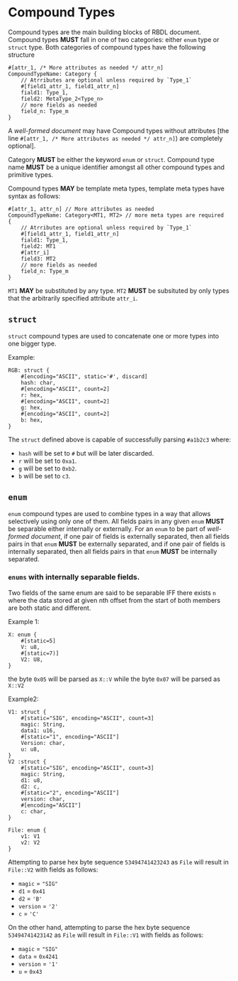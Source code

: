 # Compound Types

Compound types are the main building blocks of RBDL document. Compound types **MUST** fall in one of two categories: either `enum` type or `struct` type. Both categories of compound types have the following structure

```rust,ignore
#[attr_1, /* More attributes as needed */ attr_n]
CompoundTypeName: Category {
    // Atrributes are optional unless required by `Type_1`
    #[field1_attr_1, field1_attr_n]
    fiald1: Type_1,
    field2: MetaType_2<Type_n>
    // more fields as needed
    field_n: Type_m
}
```

A *well-formed document* may have Compound types without attributes [the line `#[attr_1, /* More attributes as needed */ attr_n]`) are completely optional].

Category **MUST** be either the keyword `enum` or `struct`. Compound type name **MUST** be a unique identifier amongst all other compound types and primitive types.

Compound types **MAY** be template meta types, template meta types have syntax as follows:

```rust,ignore
#[attr_1, attr_n] // More attributes as needed
CompoundTypeName: Category<MT1, MT2> // more meta types are required
{
    // Atrributes are optional unless required by `Type_1`
    #[field1_attr_1, field1_attr_n]
    fiald1: Type_1,
    field2: MT1
    #[attr_i]
    field3: MT2
    // more fields as needed
    field_n: Type_m
}
```
`MT1` **MAY** be substituted by any type. `MT2` **MUST** be subsituted by only types that the
arbitrarily specified attribute `attr_i`.


## `struct`

`struct` compound types are used to concatenate one or more types into one bigger type.

Example:

```rust,ignore
RGB: struct {
    #[encoding="ASCII", static='#', discard]
    hash: char,
    #[encoding="ASCII", count=2]
    r: hex,
    #[encoding="ASCII", count=2]
    g: hex,
    #[encoding="ASCII", count=2]
    b: hex,
}
```
The `struct` defined above is capable of successfully parsing
`#a1b2c3` where:
-  `hash` will be set to `#` but will be later discarded.
-  `r` will be set to `0xa1`.
-  `g` will be set to `0xb2`.
-  `b` will be set to `c3`.

## `enum`

`enum` compound types are used to combine types in a way that
allows selectively using only one of them. All fields pairs
in any given `enum` **MUST** be separable either internally
or externally. For an `enum` to be part of *well-formed
document*, if one pair of fields is externally separated,
then all fields pairs in that `enum` **MUST** be externally
separated, and if one pair of fields is internally separated,
then all fields pairs in that `enum` **MUST** be internally
separated.

### `enums` with internally separable fields.

Two fields of the same enum are said to be separable
IFF there exists `n` where the data stored at given nth
offset from the start of both members are both static and
different.

Example 1:

``` rust,ignore
X: enum {
    #[static=5]
    V: u8,
    #[static=7)]
    V2: U8,
}
```
the byte `0x05` will be parsed as `X::V` while the byte `0x07` will be parsed as `X::V2`

Example2:

``` rust, ignore
V1: struct {
    #[static="SIG", encoding="ASCII", count=3]
    magic: String,
    data1: u16,
    #[static="1", encoding="ASCII"]
    Version: char,
    u: u8,
}
V2 :struct {
    #[static="SIG", encoding="ASCII", count=3]
    magic: String,
    d1: u8,
    d2: c,
    #[static="2", encoding="ASCII"]
    version: char,
    #[encoding="ASCII"]
    c: char,
}

File: enum {
    v1: V1
    v2: V2
}
```
Attempting to parse hex byte sequence `53494741423243` as
`File` will result in `File::V2` with fields as follows:
- `magic` = `"SIG"`
- `d1` = `0x41`
- `d2` = `'B'`
- `version` = `'2'`
- `c` = `'C'`

On the other hand, attempting to parse  the hex byte
sequence `53494741423142` as `File` will result in `File::V1`
with fields as follows:
- `magic` = `"SIG"`
- `data` = `0x4241`
- `version` = `'1'`
- `u` = `0x43`